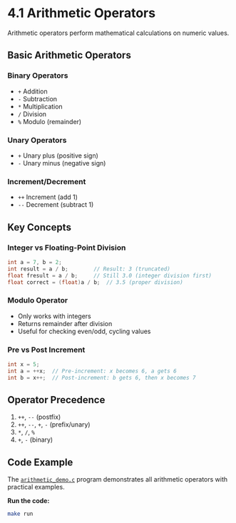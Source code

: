 # 4.1 Arithmetic Operators

Arithmetic operators perform mathematical calculations on numeric values.

## Basic Arithmetic Operators

### Binary Operators
- `+` Addition
- `-` Subtraction  
- `*` Multiplication
- `/` Division
- `%` Modulo (remainder)

### Unary Operators
- `+` Unary plus (positive sign)
- `-` Unary minus (negative sign)

### Increment/Decrement
- `++` Increment (add 1)
- `--` Decrement (subtract 1)

## Key Concepts

### Integer vs Floating-Point Division
```c
int a = 7, b = 2;
int result = a / b;        // Result: 3 (truncated)
float fresult = a / b;     // Still 3.0 (integer division first)
float correct = (float)a / b;  // 3.5 (proper division)
```

### Modulo Operator
- Only works with integers
- Returns remainder after division
- Useful for checking even/odd, cycling values

### Pre vs Post Increment
```c
int x = 5;
int a = ++x;  // Pre-increment: x becomes 6, a gets 6
int b = x++;  // Post-increment: b gets 6, then x becomes 7
```

## Operator Precedence
1. `++`, `--` (postfix)
2. `++`, `--`, `+`, `-` (prefix/unary)
3. `*`, `/`, `%`
4. `+`, `-` (binary)

## Code Example

The [`arithmetic_demo.c`](arithmetic_demo.c) program demonstrates all arithmetic operators with practical examples.

**Run the code:**
```bash
make run
```
